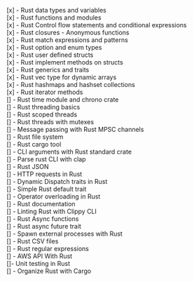 [x] - Rust data types and variables<br/>
[x] - Rust functions and modules<br/>
[x] - Rust Control flow statements and conditional expressions<br/>
[x] - Rust closures - Anonymous functions<br/>
[x] - Rust match expressions and patterns<br/>
[x] - Rust option and enum types<br/>
[x] - Rust user defined structs<br/>
[x] - Rust implement methods on structs<br/>
[x] - Rust generics and traits<br/>
[x] - Rust vec type for dynamic arrays<br/>
[x] - Rust hashmaps and hashset collections<br/>
[x] - Rust iterator methods<br/>
[] - Rust time module and chrono crate<br/>
[] - Rust threading basics<br/>
[] - Rust scoped threads<br/>
[] - Rust threads with mutexes<br/>
[] - Message passing with Rust MPSC channels<br/>
[] - Rust file system<br/>
[] - Rust cargo tool<br/>
[] - CLI arguments with Rust standard crate<br/>
[] - Parse rust CLI with clap<br/>
[] - Rust JSON<br/>
[] - HTTP requests in Rust<br/>
[] - Dynamic Dispatch traits in Rust<br/>
[] - Simple Rust default trait<br/>
[] - Operator overloading in Rust<br/>
[] - Rust documentation<br/>
[] - Linting Rust with Clippy CLI<br/>
[] - Rust Async functions<br/>
[] - Rust async future trait<br/>
[] - Spawn external processes with Rust<br/>
[] - Rust CSV files<br/>
[] - Rust regular expressions<br/>
[] - AWS API With Rust<br/>
[]- Unit testing in Rust<br/>
[] - Organize Rust with Cargo<br/>
